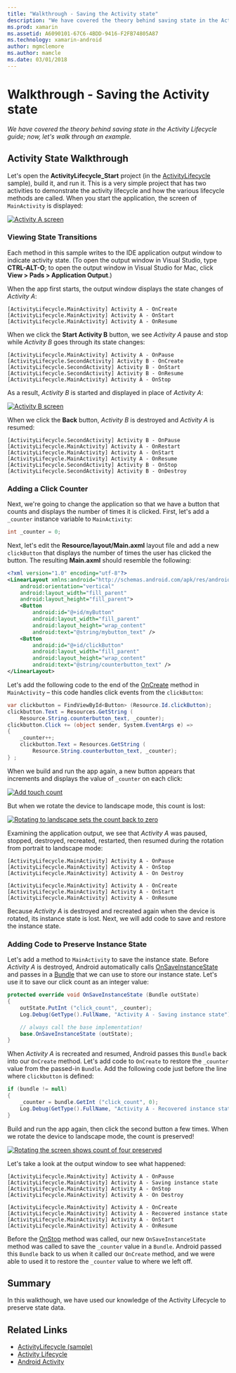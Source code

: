 ```yaml
---
title: "Walkthrough - Saving the Activity state"
description: "We have covered the theory behind saving state in the Activity Lifecycle guide; now, let's walk through an example."
ms.prod: xamarin
ms.assetid: A6090101-67C6-4BDD-9416-F2FB74805A87
ms.technology: xamarin-android
author: mgmclemore
ms.author: mamcle
ms.date: 03/01/2018
---
```


# Walkthrough - Saving the Activity state

_We have covered the theory behind saving state in the Activity Lifecycle guide; now, let's walk through an example._

## Activity State Walkthrough

Let's open the **ActivityLifecycle_Start** project (in the 
[ActivityLifecycle](https://developer.xamarin.com/samples/monodroid/ActivityLifecycle) 
sample), build it, and run it. This is a very simple project that has 
two activities to demonstrate the activity lifecycle and how the 
various lifecycle methods are called. When you start the application, 
the screen of `MainActivity` is displayed: 

[![Activity A screen](saving-state-images/01-activity-a-sml.png)](saving-state-images/01-activity-a.png#lightbox)

### Viewing State Transitions

Each method in this sample writes to the IDE application output window 
to indicate activity state. (To open the output window in Visual Studio,
type **CTRL-ALT-O**; to open the output window in Visual Studio for Mac,
click **View > Pads > Application Output**.)

When the app first starts, the output window displays the state changes 
of *Activity A*: 

```shell
[ActivityLifecycle.MainActivity] Activity A - OnCreate
[ActivityLifecycle.MainActivity] Activity A - OnStart
[ActivityLifecycle.MainActivity] Activity A - OnResume
```

When we click the **Start Activity B** 
button, we see *Activity A* pause and stop while *Activity B* goes
through its state changes: 

```shell
[ActivityLifecycle.MainActivity] Activity A - OnPause
[ActivityLifecycle.SecondActivity] Activity B - OnCreate
[ActivityLifecycle.SecondActivity] Activity B - OnStart
[ActivityLifecycle.SecondActivity] Activity B - OnResume
[ActivityLifecycle.MainActivity] Activity A - OnStop
```

As a result, *Activity B* is started and displayed in place of 
*Activity A*: 

[![Activity B screen](saving-state-images/02-activity-b-sml.png)](saving-state-images/02-activity-b.png#lightbox)

When we click the **Back** button, *Activity B* is destroyed and 
*Activity A* is resumed: 

```shell
[ActivityLifecycle.SecondActivity] Activity B - OnPause
[ActivityLifecycle.MainActivity] Activity A - OnRestart
[ActivityLifecycle.MainActivity] Activity A - OnStart
[ActivityLifecycle.MainActivity] Activity A - OnResume
[ActivityLifecycle.SecondActivity] Activity B - OnStop
[ActivityLifecycle.SecondActivity] Activity B - OnDestroy
```
### Adding a Click Counter

Next, we're going to change the application so that we have a button 
that counts and displays the number of times it is clicked. First, 
let's add a `_counter` instance variable to `MainActivity`:

```csharp
int _counter = 0;
```

Next, let's edit the **Resource/layout/Main.axml** layout file and 
add a new `clickButton` that displays the number of times the user 
has clicked the button. The resulting **Main.axml** should resemble 
the following: 

```xml
<?xml version="1.0" encoding="utf-8"?>
<LinearLayout xmlns:android="http://schemas.android.com/apk/res/android"
    android:orientation="vertical"
    android:layout_width="fill_parent"
    android:layout_height="fill_parent">
    <Button
        android:id="@+id/myButton"
        android:layout_width="fill_parent"
        android:layout_height="wrap_content"
        android:text="@string/mybutton_text" />
    <Button
        android:id="@+id/clickButton"
        android:layout_width="fill_parent"
        android:layout_height="wrap_content"
        android:text="@string/counterbutton_text" />
</LinearLayout>
```

Let's add the following code to the end of the
[OnCreate](https://developer.xamarin.com/api/member/Android.App.Activity.OnCreate/p/Android.OS.Bundle/)
method in `MainActivity` &ndash; this code handles click events from
the `clickButton`:

```csharp
var clickbutton = FindViewById<Button> (Resource.Id.clickButton);
clickbutton.Text = Resources.GetString (
    Resource.String.counterbutton_text, _counter);
clickbutton.Click += (object sender, System.EventArgs e) =>
{
    _counter++;
    clickbutton.Text = Resources.GetString (
        Resource.String.counterbutton_text, _counter);
} ;
```

When we build and run the app again, a new button appears that increments 
and displays the value of `_counter` on each click:

[![Add touch count](saving-state-images/03-touched-sml.png)](saving-state-images/03-touched.png#lightbox)

But when we rotate the device to landscape mode, this count is lost:

[![Rotating to landscape sets the count back to zero](saving-state-images/05-rotate-nosave-sml.png)](saving-state-images/05-rotate-nosave.png#lightbox)

Examining the application output, we see that *Activity A* 
was paused, stopped, destroyed, recreated, restarted, then resumed 
during the rotation from portrait to landscape mode: 

```shell
[ActivityLifecycle.MainActivity] Activity A - OnPause
[ActivityLifecycle.MainActivity] Activity A - OnStop
[ActivityLifecycle.MainActivity] Activity A - On Destroy

[ActivityLifecycle.MainActivity] Activity A - OnCreate
[ActivityLifecycle.MainActivity] Activity A - OnStart
[ActivityLifecycle.MainActivity] Activity A - OnResume
```

Because *Activity A* is destroyed and recreated again when the
device is rotated, its instance state is lost. Next, we will 
add code to save and restore the instance state.

### Adding Code to Preserve Instance State

Let's add a method to `MainActivity` to save the instance state. Before
*Activity A* is destroyed, Android automatically calls
[OnSaveInstanceState](https://developer.xamarin.com/api/member/Android.App.Activity.OnSaveInstanceState/p/Android.OS.Bundle/)
and passes in a
[Bundle](https://developer.xamarin.com/api/type/Android.OS.Bundle/) that we can use to store our
instance state. Let's use it to save our click count as an integer
value:

```csharp
protected override void OnSaveInstanceState (Bundle outState)
{
    outState.PutInt ("click_count", _counter);
    Log.Debug(GetType().FullName, "Activity A - Saving instance state");

    // always call the base implementation!
    base.OnSaveInstanceState (outState);    
}
```

When *Activity A* is recreated and resumed, Android passes this 
`Bundle` back into our `OnCreate` method. Let's add code to `OnCreate` 
to restore the `_counter` value from the passed-in `Bundle`. Add the 
following code just before the line where `clickbutton` is defined: 

```csharp
if (bundle != null)
{
    _counter = bundle.GetInt ("click_count", 0);
    Log.Debug(GetType().FullName, "Activity A - Recovered instance state");
}
```

Build and run the app again, then click the second button a few times. When
we rotate the device to landscape mode, the count is preserved!

[![Rotating the screen shows count of four preserved](saving-state-images/06-rotate-save-sml.png)](saving-state-images/06-rotate-save.png#lightbox)


Let's take a look at the output window to see what happened:
    
```shell
[ActivityLifecycle.MainActivity] Activity A - OnPause
[ActivityLifecycle.MainActivity] Activity A - Saving instance state
[ActivityLifecycle.MainActivity] Activity A - OnStop
[ActivityLifecycle.MainActivity] Activity A - On Destroy

[ActivityLifecycle.MainActivity] Activity A - OnCreate
[ActivityLifecycle.MainActivity] Activity A - Recovered instance state
[ActivityLifecycle.MainActivity] Activity A - OnStart
[ActivityLifecycle.MainActivity] Activity A - OnResume
``` 

Before the
[OnStop](https://developer.xamarin.com/api/member/Android.App.Activity.OnStop/) method was called,
our new `OnSaveInstanceState` method was called to save the `_counter`
value in a `Bundle`. Android passed this `Bundle` back to us when it
called our `OnCreate` method, and we were able to used it to restore
the `_counter` value to where we left off.


## Summary

In this walkthough, we have used our knowledge of the Activity 
Lifecycle to preserve state data. 



## Related Links

- [ActivityLifecycle (sample)](https://developer.xamarin.com/samples/monodroid/ActivityLifecycle)
- [Activity Lifecycle](~/android/app-fundamentals/activity-lifecycle/index.md)
- [Android Activity](https://developer.xamarin.com/api/type/Android.App.Activity/)
